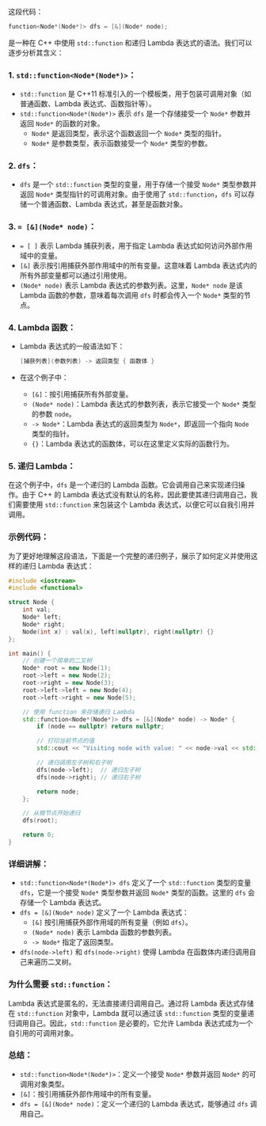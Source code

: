这段代码：

```cpp
function<Node*(Node*)> dfs = [&](Node* node);
```

是一种在 C++ 中使用 `std::function` 和递归 Lambda 表达式的语法。我们可以逐步分析其含义：

### 1. **`std::function<Node*(Node*)>`**：

- `std::function` 是 C++11 标准引入的一个模板类，用于包装可调用对象（如普通函数、Lambda 表达式、函数指针等）。
- `std::function<Node*(Node*)>` 表示 `dfs` 是一个存储接受一个 `Node*` 参数并返回 `Node*` 的函数的对象。
    - `Node*` 是返回类型，表示这个函数返回一个 `Node*` 类型的指针。
    - `Node*` 是参数类型，表示函数接受一个 `Node*` 类型的参数。

### 2. **`dfs`**：

- `dfs` 是一个 `std::function` 类型的变量，用于存储一个接受 `Node*` 类型参数并返回 `Node*` 类型指针的可调用对象。由于使用了 `std::function`，`dfs` 可以存储一个普通函数、Lambda 表达式，甚至是函数对象。

### 3. **`= [&](Node* node)`**：

- `= [ ]` 表示 Lambda 捕获列表，用于指定 Lambda 表达式如何访问外部作用域中的变量。
- `[&]` 表示按引用捕获外部作用域中的所有变量。这意味着 Lambda 表达式内的所有外部变量都可以通过引用使用。
- `(Node* node)` 表示 Lambda 表达式的参数列表。这里，`Node* node` 是该 Lambda 函数的参数，意味着每次调用 `dfs` 时都会传入一个 `Node*` 类型的节点。

### 4. **Lambda 函数**：

- Lambda 表达式的一般语法如下：
    
    ```cpp
    [捕获列表](参数列表) -> 返回类型 { 函数体 }
    ```
    
- 在这个例子中：
    - `[&]`：按引用捕获所有外部变量。
    - `(Node* node)`：Lambda 表达式的参数列表，表示它接受一个 `Node*` 类型的参数 `node`。
    - `-> Node*`：Lambda 表达式的返回类型为 `Node*`，即返回一个指向 `Node` 类型的指针。
    - `{}`：Lambda 表达式的函数体，可以在这里定义实际的函数行为。

### 5. **递归 Lambda**：

在这个例子中，`dfs` 是一个递归的 Lambda 函数。它会调用自己来实现递归操作。由于 C++ 的 Lambda 表达式没有默认的名称，因此要使其递归调用自己，我们需要使用 `std::function` 来包装这个 Lambda 表达式，以便它可以自我引用并调用。

### 示例代码：

为了更好地理解这段语法，下面是一个完整的递归例子，展示了如何定义并使用这样的递归 Lambda 表达式：

```cpp
#include <iostream>
#include <functional>

struct Node {
    int val;
    Node* left;
    Node* right;
    Node(int x) : val(x), left(nullptr), right(nullptr) {}
};

int main() {
    // 创建一个简单的二叉树
    Node* root = new Node(1);
    root->left = new Node(2);
    root->right = new Node(3);
    root->left->left = new Node(4);
    root->left->right = new Node(5);

    // 使用 function 来存储递归 Lambda
    std::function<Node*(Node*)> dfs = [&](Node* node) -> Node* {
        if (node == nullptr) return nullptr;

        // 打印当前节点的值
        std::cout << "Visiting node with value: " << node->val << std::endl;

        // 递归调用左子树和右子树
        dfs(node->left);  // 递归左子树
        dfs(node->right); // 递归右子树

        return node;
    };

    // 从根节点开始递归
    dfs(root);

    return 0;
}
```

### 详细讲解：

- `std::function<Node*(Node*)> dfs` 定义了一个 `std::function` 类型的变量 `dfs`，它是一个接受 `Node*` 类型参数并返回 `Node*` 类型的函数。这里的 `dfs` 会存储一个 Lambda 表达式。
- `dfs = [&](Node* node)` 定义了一个 Lambda 表达式：
    - `[&]` 按引用捕获外部作用域的所有变量（例如 `dfs`）。
    - `(Node* node)` 表示 Lambda 函数的参数列表。
    - `-> Node*` 指定了返回类型。
- `dfs(node->left)` 和 `dfs(node->right)` 使得 Lambda 在函数体内递归调用自己来遍历二叉树。

### 为什么需要 `std::function`：

Lambda 表达式是匿名的，无法直接递归调用自己。通过将 Lambda 表达式存储在 `std::function` 对象中，Lambda 就可以通过该 `std::function` 类型的变量递归调用自己。因此，`std::function` 是必要的，它允许 Lambda 表达式成为一个自引用的可调用对象。

### 总结：

- `std::function<Node*(Node*)>`：定义一个接受 `Node*` 参数并返回 `Node*` 的可调用对象类型。
- `[&]`：按引用捕获外部作用域中的所有变量。
- `dfs = [&](Node* node)`：定义一个递归的 Lambda 表达式，能够通过 `dfs` 调用自己。